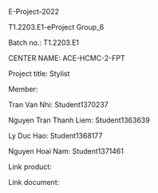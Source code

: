 E-Project-2022

T1.2203.E1-eProject Group_6

Batch no.: T1.2203.E1

CENTER NAME: ACE-HCMC-2-FPT

Project title: Stylist

Member:

Tran Van Nhi: Student1370237

Nguyen Tran Thanh Liem: Student1363639

Ly Duc Hao: Student1368177

Nguyen Hoai Nam: Student1371461


Link product:


Link document: 

